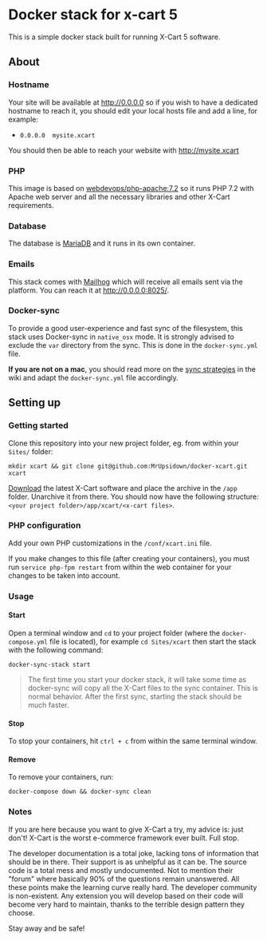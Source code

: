 # Docker stack for x-cart 5
This is a simple docker stack built for running X-Cart 5 software.

## About

### Hostname
Your site will be available at http://0.0.0.0 so if you wish to have a dedicated hostname to reach it, you should edit your local hosts file and add a line, for example:
* `0.0.0.0	mysite.xcart`

You should then be able to reach your website with http://mysite.xcart

### PHP
This image is based on [webdevops/php-apache:7.2](https://dockerfile.readthedocs.io/en/latest/content/DockerImages/dockerfiles/php-apache.html) so it runs PHP 7.2 with Apache web server and all the necessary libraries and other X-Cart requirements.

### Database
The database is [MariaDB](https://mariadb.org/) and it runs in its own container.

### Emails
This stack comes with [Mailhog](https://github.com/mailhog/MailHog) which will receive all emails sent via the platform. You can reach it at http://0.0.0.0:8025/.

### Docker-sync
To provide a good user-experience and fast sync of the filesystem, this stack uses Docker-sync in `native_osx` mode. It is strongly advised to exclude the `var` directory from the sync. This is done in the `docker-sync.yml` file.

**If you are not on a mac**, you should read more on the [sync strategies](https://github.com/EugenMayer/docker-sync/wiki/8.-Strategies) in the wiki and adapt the `docker-sync.yml` file accordingly. 

## Setting up

### Getting started

Clone this repository into your new project folder, eg. from within your `Sites/` folder:

`mkdir xcart && git clone git@github.com:MrUpsidown/docker-xcart.git xcart`

[Download](https://www.x-cart.com/download.html) the latest X-Cart software and place the archive in the `/app` folder. Unarchive it from there. You should now have the following structure: `<your project folder>/app/xcart/<x-cart files>`.

### PHP configuration
Add your own PHP customizations in the `/conf/xcart.ini` file.

If you make changes to this file (after creating your containers), you must run `service php-fpm restart` from within the web container for your changes to be taken into account.

### Usage

#### Start
Open a terminal window and `cd` to your project folder (where the `docker-compose.yml` file is located), for example `cd Sites/xcart` then start the stack with the following command:

`docker-sync-stack start`

> The first time you start your docker stack, it will take some time as docker-sync will copy all the X-Cart files to the sync container. This is normal behavior. After the first sync, starting the stack should be much faster.

#### Stop
To stop your containers, hit `ctrl + c` from within the same terminal window.

#### Remove
To remove your containers, run:

`docker-compose down && docker-sync clean`

### Notes

If you are here because you want to give X-Cart a try, my advice is: just don't! X-Cart is the worst e-commerce framework ever built. Full stop.

The developer documentation is a total joke, lacking tons of information that should be in there. Their support is as unhelpful as it can be. The source code is a total mess and mostly undocumented. Not to mention their "forum" where basically 90% of the questions remain unanswered. All these points make the learning curve really hard. The developer community is non-existent. Any extension you will develop based on their code will become very hard to maintain, thanks to the terrible design pattern they choose.

Stay away and be safe!
